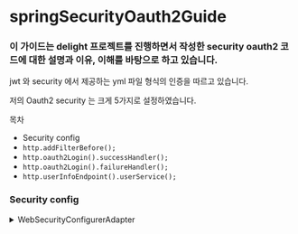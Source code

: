 # springSecurityOauth2Guide

### 이 가이드는 delight 프로젝트를 진행하면서 작성한 security oauth2 코드에 대한 설명과 이유, 이해를 바탕으로 하고 있습니다.

jwt 와 security 에서 제공하는 yml 파일 형식의 인증을 따르고 있습니다.       

저의 Oauth2 security 는 크게 5가지로 설정하였습니다.

목차
* Security config
* `http.addFilterBefore();`
* `http.oauth2Login().successHandler();`
* `http.oauth2Login().failureHandler();`
* `http.userInfoEndpoint().userService();`


### Security config

   <details>
   <summary>
   WebSecurityConfigurerAdapter
   </summary>
   <br>

   ```java
   /**
    * @Created by Doe
    * @Date: 2021/07/29
    */
   
   @RequiredArgsConstructor
   @EnableWebSecurity
   public class SecurityConfig extends WebSecurityConfigurerAdapter {
   
       private final CustomOAuth2UserService customOAuth2UserService;
       private final JWTAuthenticationFilter jwtAuthenticationFilter;
       private final CustomAuthenticationSuccessHandler customAuthenticationSuccessHandler;
       private final CustomAuthenticationFailureHandler customAuthenticationFailureHandler;
   
       @Override
       protected void configure(HttpSecurity http) throws Exception {
           
           http.csrf().disable()
                   .authorizeRequests().antMatchers("/", "/h2-console").permitAll()
                   .antMatchers("/restricted").authenticated();
   
           http.addFilterBefore(jwtAuthenticationFilter, BasicAuthenticationFilter.class);
           
           http.oauth2Login()
                   .successHandler(customAuthenticationSuccessHandler)
                   .failureHandler(customAuthenticationFailureHandler)
                   .userInfoEndpoint().userService(customOAuth2UserService);
       }
   }
   ```
   <br>

   이 구조를 간단하게 설명해드리자면,   
   <br>
   로그인 성공 -> `oauth2Login().successHandler`   
   로그인 실패 -> `oauth2Login().failureHandler`   
   회원정보 들어옴 -> `userInfoEndpoint().userService`      
   요청 특정 위치에 필터 -> `http.addFilterBefore`   
   와 같이 실행됩니다.   
   <br>
   

   그 인자들로 들어가는   
   ```java
   private final CustomOAuth2UserService customOAuth2UserService;
   private final JWTAuthenticationFilter jwtAuthenticationFilter;
   private final CustomAuthenticationSuccessHandler customAuthenticationSuccessHandler;
   private final CustomAuthenticationFailureHandler customAuthenticationFailureHandler;
   ```
   는 모두 만들어진 class 입니다.      
   <br>

   CustomOAuth2UserService 는    
   ![](img/implements%20OAuth2UserService.PNG)       
   의 구조로 들어가야 하기에   
   ```java
   CustomOAuth2UserService implements OAuth2UserService<OAuth2UserRequest, OAuth2User>
   ```
   다음과 같이 implements 합니다.   

   마찬가지로 모두 security 가 원하는 형식으로 맟춰줍니다.       
   ![](img/implements%20AuthenticationSuccessHandler.PNG)      
   ```java
   CustomAuthenticationSuccessHandler implements AuthenticationSuccessHandler
   ```
   ![](img/implements%20AuthenticationFailureHandler.PNG)   
   ```java
   CustomAuthenticationFailureHandler implements AuthenticationFailureHandler 
   ```
   <br>
   
   여기에서 jwt 필터를 설정하는 경우    
   ![](img/implements%20Filter.PNG)    
   다음과 같이 Filter 의 구조를 요구하는데   
   ```java
   JWTAuthenticationFilter extends OncePerRequestFilter
   ```
   저는 [OncePerRequestFilter](https://stackoverflow.com/questions/13152946/what-is-onceperrequestfilter) 를 사용하였습니다.   
   하나의 request 에 한번만 필터가 수행되게 규정하는 놈입니다.   
   JWT 의 유저가 실제 DB 상의 유저인지 확인하기 위해서는 쿼리가 실행되는데 
   이 쿼리가 최소한으로 실행되는 것이 좋다고 판단하여 채택하였습니다.   
   <br>

   그리고    
   ```java
   http.addFilterBefore(jwtAuthenticationFilter, BasicAuthenticationFilter.class);
   ```
   이 코드에서 addFilterBefore 는 security 에서 돌아가는 filter 사이에 어디에다가 넣을것이냐? 를 묻습니다.   
   그래서 해당 필터는 BasicAuthenticationFilter 이전에 실행됩니다.

   ![](img/securityFilterChain.PNG)   

   실제로 넣는 위치는 RememberMeAuthenticationFilter 이전에만 넣으신다면 어디든 상관 없습니다.   
   <br>

   필터 설명
   * SecurityContextPersistenceFilter - 요청(request)전에, SecurityContextRepository에서 받아온 정보를 SecurityContextHolder에 주입합니다.
   * LogoutFilter - 주체(Principal)의 로그아웃을 진행합니다. 주체는 보통 유저를 말합니다.
   * UsernamePasswordAuthenticationFilter - (로그인) 인증 과정을 진행합니다.
   * DefaultLoginPageGeneratingFilter - 사용자가 별도의 로그인 페이지를 구현하지 않은 경우, 스프링에서 기본적으로 설정한 로그인 페이지를 처리합니다.
   * BasicAuthenticationFilter - HTTP 요청의 (BASIC)인증 헤더를 처리하여 결과를 SecurityContextHolder에 저장합니다.
   * RememberMeAuthenticationFilter - SecurityContext에 인증(Authentication) 객체가 있는지 확인하고RememberMeServices를 구현한 객체의 요청이 있을 경우, Remember-Me(ex 사용자가 바로 로그인을 하기 위해서 저장 한 아이디와 패스워드)를 인증 토큰으로 컨텍스트에 주입합니다.
   * AnonymousAuthenticationFilter - SecurityContextHolder에 인증(Authentication) 객체가 있는지 확인하고, 필요한 경우 Authentication 객체를 주입합니다.
   * SessionManagementFilter - 요청이 시작된 이 후 인증된 사용자 인지 확인하고, 인증된 사용자일 경우SessionAuthenticationStrategy를 호출하여 세션 고정 보호 메커니즘을 활성화하거나 여러 동시 로그인을 확인하는 것과 같은 세션 관련 활동을 수행합니다.
   * ExceptionTranslationFilter - 필터 체인 내에서 발생(Throw)되는 모든 예외(AccessDeniedException, AuthenticationException)를 처리합니다.
   * FilterSecurityInterceptor - HTTP 리소스의 보안 처리를 수행합니다.   
   
   [출처 https://siyoon210.tistory.com/32](https://siyoon210.tistory.com/32)     
   <br>

   글을 유심히 읽어보시면   
   RememberMeAuthenticationFilter 이후부터 SecurityContext 의 Authentication 객체를 사용합니다.    
   그럼으로 Authentication 객체가 제대로 사용되기 위해서 그 이전에 jwt 에서 받아 객체를 저장해야 합니다.    
   </details>
   <br>